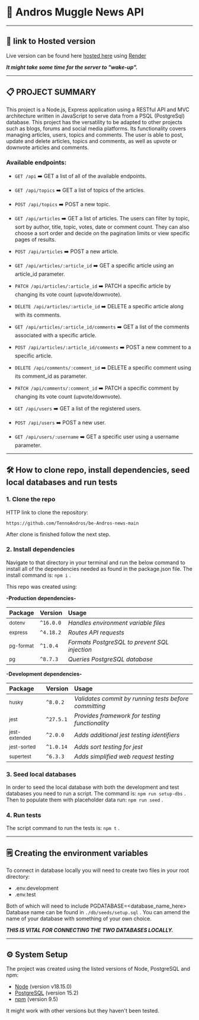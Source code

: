 # 📖 Andros Muggle News API

---

## 🔗 link to Hosted version

Live version can be found here [hosted here](https://androsnews.onrender.com/api) using [Render](https://render.com/)

**_It might take some time for the server to "wake-up"._**

---

## 📋 PROJECT SUMMARY

This project is a Node.js, Express application using a RESTful API and MVC architecture written in JavaScript to serve data from a PSQL (PostgreSql) database. This project has the versatility to be adapted to other projects such as blogs, forums and social media platforms. Its functionality covers managing articles, users, topics and comments. The user is able to post, update and delete articles, topics and comments, as well as upvote or downvote articles and comments.

### Available endpoints:

- `GET /api` ➡️ GET a list of all of the available endpoints.

- `GET /api/topics` ➡️ GET a list of topics of the articles.

- `POST /api/topics` ➡️ POST a new topic.

- `GET /api/articles` ➡️ GET a list of articles. The users can filter by topic, sort by author, title, topic, votes, date or comment count. They can also choose a sort order and decide on the pagination limits or view specific pages of results.

- `POST /api/articles` ➡️ POST a new article.

- `GET /api/articles/:article_id` ➡️ GET a specific article using an article_id parameter.

- `PATCH /api/articles/:article_id` ➡️ PATCH a specific article by changing its vote count (upvote/downvote).

- `DELETE /api/articles/:article_id` ➡️ DELETE a specific article along with its comments.

- `GET /api/articles/:article_id/comments` ➡️ GET a list of the comments associated with a specific article.

- `POST /api/articles/:article_id/comments` ➡️ POST a new comment to a specific article.

- `DELETE /api/comments/:comment_id` ➡️ DELETE a specific comment using its comment_id as parameter.

- `PATCH /api/comments/:comment_id` ➡️ PATCH a specific comment by changing its vote count (upvote/downvote).

- `GET /api/users` ➡️ GET a list of the registered users.

- `POST /api/users` ➡️ POST a new user.

- `GET /api/users/:username` ➡️ GET a specific user using a username parameter.

---

## 🛠️ How to clone repo, install dependencies, seed local databases and run tests

### 1. Clone the repo

HTTP link to clone the repository:

```
https://github.com/TennoAndros/be-Andros-news-main
```

After clone is finished follow the next step.

### 2. Install dependencies

Navigate to that directory in your terminal and run the below command to install all of the dependencies needed as found in the package.json file.
The install command is: `npm i` .

This repo was created using:

**-Production dependencies-**

| Package              | Version   | Usage                                         |
| :------------------- | :-------- | :-------------------------------------------- |
| <sub>dotenv</sub>    | `^16.0.0` | _Handles environment variable files_          |
| <sub>express</sub>   | `^4.18.2` | _Routes API requests_                         |
| <sub>pg-format</sub> | `^1.0.4`  | _Formats PostgreSQL to prevent SQL injection_ |
| <sub>pg</sub>        | `^8.7.3`  | _Queries PostgreSQL database_                 |

**-Development dependencies-**

| Package                  | Version   | Usage                                                 |
| :----------------------- | :-------- | :---------------------------------------------------- |
| <sub>husky</sub>         | `^8.0.2`  | _Validates commit by running tests before committing_ |
| <sub>jest</sub>          | `^27.5.1` | _Provides framework for testing functionality_        |
| <sub>jest-extended</sub> | `^2.0.0`  | _Adds additional jest testing identifiers_            |
| <sub>jest-sorted</sub>   | `^1.0.14` | _Adds sort testing for jest_                          |
| <sub>supertest</sub>     | `^6.3.3`  | _Adds simplified web request testing_                 |

### 3. Seed local databases

In order to seed the local database with both the development and test databases you need to run a script.
The command is: `npm run setup-dbs` .
Then to populate them with placeholder data run: `npm run seed` .

### 4. Run tests

The script command to run the tests is: `npm t` .

---

## 🗒️ Creating the environment variables

To connect in database locally you will need to create two files in your root directory:

- .env.development
- .env.test

Both of which will need to include PGDATABASE=<database_name_here>
Database name can be found in `./db/seeds/setup.sql` . You can amend the name of your database with something of your own choice.

**_THIS IS VITAL FOR CONNECTING THE TWO DATABASES LOCALLY._**

---

## ⚙️ System Setup

The project was created using the listed versions of Node, PostgreSQL and npm:

- [Node](https://nodejs.org/en/) (version v18.15.0)
- [PostgreSQL](https://www.postgresql.org/) (version 15.2)
- [npm](https://www.npmjs.com/) (version 9.5)

It might work with other versions but they haven't been tested.
